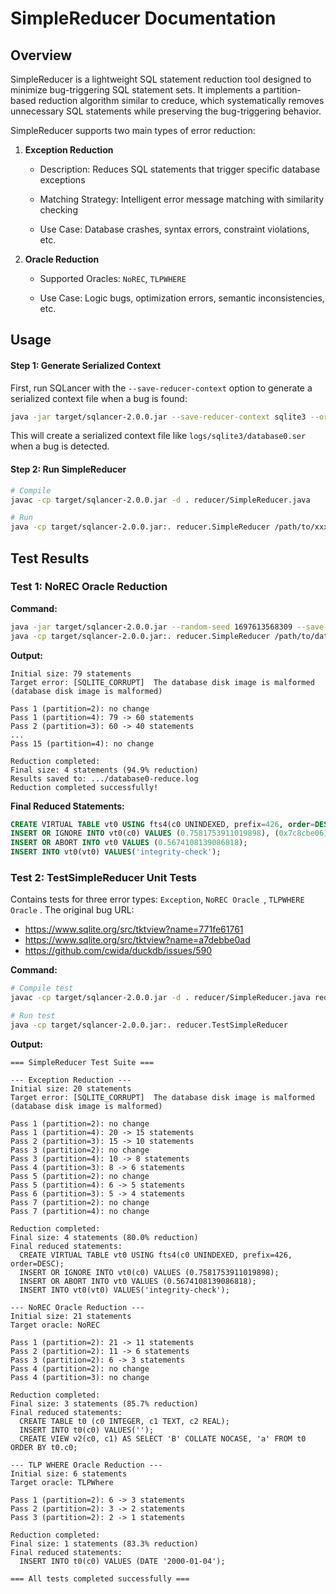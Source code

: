 # SimpleReducer Documentation

## Overview

SimpleReducer is a lightweight SQL statement reduction tool designed to minimize bug-triggering SQL statement sets. It implements a partition-based reduction algorithm similar to creduce, which systematically removes unnecessary SQL statements while preserving the bug-triggering behavior.

SimpleReducer supports two main types of error reduction:

1. **Exception Reduction**

   - Description: Reduces SQL statements that trigger specific database exceptions

   - Matching Strategy: Intelligent error message matching with similarity checking

   - Use Case: Database crashes, syntax errors, constraint violations, etc.

2. **Oracle Reduction**

   - Supported Oracles: `NoREC`, `TLPWHERE`

   - Use Case: Logic bugs, optimization errors, semantic inconsistencies, etc.

## Usage

#### Step 1: Generate Serialized Context

First, run SQLancer with the `--save-reducer-context` option to generate a serialized context file when a bug is found:

```bash
java -jar target/sqlancer-2.0.0.jar --save-reducer-context sqlite3 --oracle NoREC
```

This will create a serialized context file like `logs/sqlite3/database0.ser` when a bug is detected.

#### Step 2: Run SimpleReducer

```bash
# Compile
javac -cp target/sqlancer-2.0.0.jar -d . reducer/SimpleReducer.java

# Run
java -cp target/sqlancer-2.0.0.jar:. reducer.SimpleReducer /path/to/xxx.ser /path/to/reduce.log
```

## Test Results

### Test 1: NoREC Oracle Reduction

**Command:**

```bash
java -jar target/sqlancer-2.0.0.jar --random-seed 1697613568309 --save-reducer-context sqlite3 --oracle NoREC
java -cp target/sqlancer-2.0.0.jar:. reducer.SimpleReducer /path/to/database0.ser /path/to/database0-reduce.log
```

**Output:**

```
Initial size: 79 statements
Target error: [SQLITE_CORRUPT]  The database disk image is malformed (database disk image is malformed)

Pass 1 (partition=2): no change
Pass 1 (partition=4): 79 -> 60 statements
Pass 2 (partition=3): 60 -> 40 statements
...
Pass 15 (partition=4): no change

Reduction completed:
Final size: 4 statements (94.9% reduction)
Results saved to: .../database0-reduce.log
Reduction completed successfully!
```

**Final Reduced Statements:**

```sql
CREATE VIRTUAL TABLE vt0 USING fts4(c0 UNINDEXED, prefix=426, order=DESC);
INSERT OR IGNORE INTO vt0(c0) VALUES (0.7581753911019898), (0x7c8cbe06), ('-707350067');
INSERT OR ABORT INTO vt0 VALUES (0.5674108139086818);
INSERT INTO vt0(vt0) VALUES('integrity-check');
```

### Test 2: TestSimpleReducer Unit Tests

Contains tests for three error types: `Exception`, `NoREC Oracle `, `TLPWHERE Oracle` . The original bug URL:

- https://www.sqlite.org/src/tktview?name=771fe61761
- https://www.sqlite.org/src/tktview?name=a7debbe0ad
- https://github.com/cwida/duckdb/issues/590

**Command:**

```bash
# Compile test
javac -cp target/sqlancer-2.0.0.jar -d . reducer/SimpleReducer.java reducer/TestSimpleReducer.java

# Run test
java -cp target/sqlancer-2.0.0.jar:. reducer.TestSimpleReducer
```

**Output:**

```
=== SimpleReducer Test Suite ===

--- Exception Reduction ---
Initial size: 20 statements
Target error: [SQLITE_CORRUPT]  The database disk image is malformed (database disk image is malformed)

Pass 1 (partition=2): no change
Pass 1 (partition=4): 20 -> 15 statements
Pass 2 (partition=3): 15 -> 10 statements
Pass 3 (partition=2): no change
Pass 3 (partition=4): 10 -> 8 statements
Pass 4 (partition=3): 8 -> 6 statements
Pass 5 (partition=2): no change
Pass 5 (partition=4): 6 -> 5 statements
Pass 6 (partition=3): 5 -> 4 statements
Pass 7 (partition=2): no change
Pass 7 (partition=4): no change

Reduction completed:
Final size: 4 statements (80.0% reduction)
Final reduced statements:
  CREATE VIRTUAL TABLE vt0 USING fts4(c0 UNINDEXED, prefix=426, order=DESC);
  INSERT OR IGNORE INTO vt0(c0) VALUES (0.7581753911019898);
  INSERT OR ABORT INTO vt0 VALUES (0.5674108139086818);
  INSERT INTO vt0(vt0) VALUES('integrity-check');

--- NoREC Oracle Reduction ---
Initial size: 21 statements
Target oracle: NoREC

Pass 1 (partition=2): 21 -> 11 statements
Pass 2 (partition=2): 11 -> 6 statements
Pass 3 (partition=2): 6 -> 3 statements
Pass 4 (partition=2): no change
Pass 4 (partition=3): no change

Reduction completed:
Final size: 3 statements (85.7% reduction)
Final reduced statements:
  CREATE TABLE t0 (c0 INTEGER, c1 TEXT, c2 REAL);
  INSERT INTO t0(c0) VALUES('');
  CREATE VIEW v2(c0, c1) AS SELECT 'B' COLLATE NOCASE, 'a' FROM t0 ORDER BY t0.c0;

--- TLP WHERE Oracle Reduction ---
Initial size: 6 statements
Target oracle: TLPWhere

Pass 1 (partition=2): 6 -> 3 statements
Pass 2 (partition=2): 3 -> 2 statements
Pass 3 (partition=2): 2 -> 1 statements

Reduction completed:
Final size: 1 statements (83.3% reduction)
Final reduced statements:
  INSERT INTO t0(c0) VALUES (DATE '2000-01-04');

=== All tests completed successfully ===
```